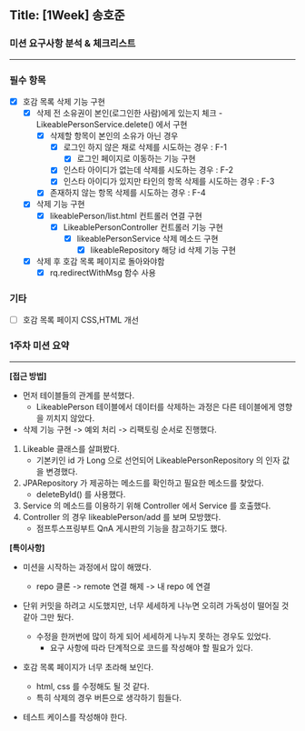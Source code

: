 ## Title: [1Week] 송호준

### 미션 요구사항 분석 & 체크리스트

---

### 필수 항목

- [x] 호감 목록 삭제 기능 구현
    - [x] 삭제 전 소유권이 본인(로그인한 사람)에게 있는지 체크 - LikeablePersonService.delete() 에서 구현
        - [x] 삭제할 항목이 본인의 소유가 아닌 경우
            - [x] 로그인 하지 않은 채로 삭제를 시도하는 경우 : F-1
              - [x] 로그인 페이지로 이동하는 기능 구현
            - [x] 인스타 아이디가 없는데 삭제를 시도하는 경우 : F-2
            - [x] 인스타 아이디가 있지만 타인의 항목 삭제를 시도하는 경우 : F-3
        - [x] 존재하지 않는 항목 삭제를 시도하는 경우 : F-4
    - [x] 삭제 기능 구현
        - [x] likeablePerson/list.html 컨트롤러 연결 구현
            - [x] LikeablePersonController 컨트롤러 기능 구현
                - [x] likeablePersonService 삭제 메소드 구현
                    - [x] likeableRepository 해당 id 삭제 기능 구현
    - [x] 삭제 후 호감 목록 페이지로 돌아와야함
        - [x] rq.redirectWithMsg 함수 사용

### 기타

- [ ] 호감 목록 페이지 CSS,HTML 개선

### 1주차 미션 요약

---

**[접근 방법]**

- 먼저 테이블들의 관계를 분석했다.
    - LikeablePerson 테이블에서 데이터를 삭제하는 과정은 다른 테이블에게 영향을 끼치지 않았다.
- 삭제 기능 구현 -> 예외 처리 -> 리팩토링 순서로 진행했다.

1. Likeable 클래스를 살펴봤다.
    - 기본키인 id 가 Long 으로 선언되어 LikeablePersonRepository 의 인자 값을 변경했다.
2. JPARepository 가 제공하는 메소드를 확인하고 필요한 메소드를 찾았다.
    - deleteById() 를 사용했다.
3. Service 의 메소드를 이용하기 위해 Controller 에서 Service 를 호출했다.
4. Controller 의 경우 likeablePerson/add 를 보며 모방했다.
    - 점프투스프링부트 QnA 게시판의 기능을 참고하기도 했다.

**[특이사항]**

- 미션을 시작하는 과정에서 많이 해맸다.
    - repo 클론 -> remote 연결 해제 -> 내 repo 에 연결
  
- 단위 커밋을 하려고 시도했지만, 너무 세세하게 나누면 오히려 가독성이 떨어질 것 같아 그만 뒀다.
  - 수정을 한꺼번에 많이 하게 되어 세세하게 나누지 못하는 경우도 있었다.
    - 요구 사항에 따라 단계적으로 코드를 작성해야 할 필요가 있다.

- 호감 목록 페이지가 너무 초라해 보인다.
    - html, css 를 수정해도 될 것 같다.
    - 특히 삭제의 경우 버튼으로 생각하기 힘들다.

- 테스트 케이스를 작성해야 한다.